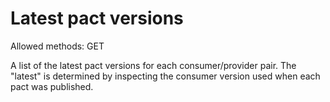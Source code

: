 # Latest pact versions

Allowed methods: GET

A list of the latest pact versions for each consumer/provider pair. The "latest" is determined by inspecting the consumer version used when each pact was published.
